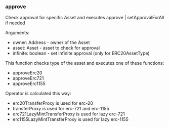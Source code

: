 ### approve

Check approval for specific Asset and executes approve | setApprovalForAll if needed

Arguments:
- owner: Address - owner of the Asset
- asset: Asset - asset to check for approval
- infinite: boolean - set infinite approval (only for ERC20AssetType)

This function checks type of the asset and executes one of these functions:
- approveErc20
- approveErc721
- approveErc1155

Operator is calculated this way:
- erc20TransferProxy is used for erc-20
- transferProxy is used for erc-721 and erc-1155
- erc721LazyMintTransferProxy is used for lazy erc-721
- erc1155LazyMintTransferProxy is used for lazy erc-1155
